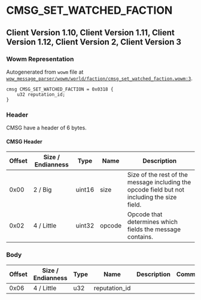 # CMSG_SET_WATCHED_FACTION

## Client Version 1.10, Client Version 1.11, Client Version 1.12, Client Version 2, Client Version 3

### Wowm Representation

Autogenerated from `wowm` file at [`wow_message_parser/wowm/world/faction/cmsg_set_watched_faction.wowm:3`](https://github.com/gtker/wow_messages/tree/main/wow_message_parser/wowm/world/faction/cmsg_set_watched_faction.wowm#L3).
```rust,ignore
cmsg CMSG_SET_WATCHED_FACTION = 0x0318 {
    u32 reputation_id;
}
```
### Header

CMSG have a header of 6 bytes.

#### CMSG Header

| Offset | Size / Endianness | Type   | Name   | Description |
| ------ | ----------------- | ------ | ------ | ----------- |
| 0x00   | 2 / Big           | uint16 | size   | Size of the rest of the message including the opcode field but not including the size field.|
| 0x02   | 4 / Little        | uint32 | opcode | Opcode that determines which fields the message contains.|

### Body

| Offset | Size / Endianness | Type | Name | Description | Comment |
| ------ | ----------------- | ---- | ---- | ----------- | ------- |
| 0x06 | 4 / Little | u32 | reputation_id |  |  |

